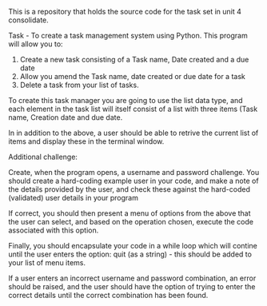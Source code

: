 This is a repository that holds the source code for the task set in unit 4 consolidate.

Task - To create a task management system using Python. This program will allow you to:

1. Create a new task consisting of a Task name, Date created and a due date
2. Allow you amend the Task name, date created or due date for a task
3. Delete a task from your list of tasks.

To create this task manager you are going to use the list data type, and each element in the task list
will itself consist of a list with three items (Task name, Creation date and due date.

In in addition to the above, a user should be able to retrive the current list of items
and display these in the terminal window.

Additional challenge:

Create, when the program opens, a username and password challenge.
You should create a hard-coding example user in your code, and make a note of the
details provided by the user, and check these against the hard-coded (validated) user details in your program

If correct, you should then present a menu of options from the above that the user can select, and based on the
operation chosen, execute the code associated with this option.

Finally, you should encapsulate your code in a while loop which will contine until the user enters the option:
quit (as a string) - this should be added to your list of menu items.

If a user enters an incorrect username and password combination, an error should be raised, and the user should
have the option of trying to enter the correct details until the correct combination has been found.

